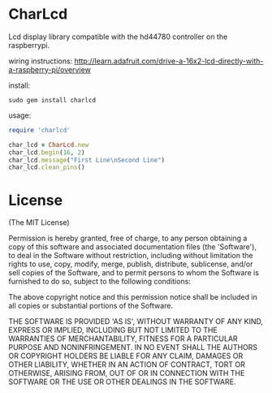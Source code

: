 CharLcd
=======

Lcd display library compatible with the hd44780 controller on the raspberrypi.

wiring instructions:
http://learn.adafruit.com/drive-a-16x2-lcd-directly-with-a-raspberry-pi/overview

install:
```
sudo gem install charlcd
```

usage:
``` ruby
require 'charlcd'

char_lcd = CharLcd.new
char_lcd.begin(16, 2)
char_lcd.message("First Line\nSecond Line")
char_lcd.clean_pins()
```

License
=======
(The MIT License)

Permission is hereby granted, free of charge, to any person obtaining a copy of this software and associated documentation files (the 'Software'), to deal in the Software without restriction, including without limitation the rights to use, copy, modify, merge, publish, distribute, sublicense, and/or sell copies of the Software, and to permit persons to whom the Software is furnished to do so, subject to the following conditions:

The above copyright notice and this permission notice shall be included in all copies or substantial portions of the Software.

THE SOFTWARE IS PROVIDED 'AS IS', WITHOUT WARRANTY OF ANY KIND, EXPRESS OR IMPLIED, INCLUDING BUT NOT LIMITED TO THE WARRANTIES OF MERCHANTABILITY, FITNESS FOR A PARTICULAR PURPOSE AND NONINFRINGEMENT. IN NO EVENT SHALL THE AUTHORS OR COPYRIGHT HOLDERS BE LIABLE FOR ANY CLAIM, DAMAGES OR OTHER LIABILITY, WHETHER IN AN ACTION OF CONTRACT, TORT OR OTHERWISE, ARISING FROM, OUT OF OR IN CONNECTION WITH THE SOFTWARE OR THE USE OR OTHER DEALINGS IN THE SOFTWARE.
